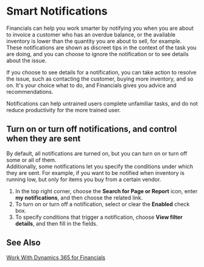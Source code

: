 <properties
	pageTitle="Smart Notifications | Financials"
        description="Smart notifications give you advice and recommendations."
        services="project-madeira"
        documentationCenter=""
        authors="edupont04"
/>
<tags
    ms.service="project-madeira"
    ms.topic="article"
    ms.devlang="na"
    ms.tgt_pltfrm="na"
    ms.workload="na"
    ms.date="08/08/2016"
    ms.author="edupont04" />

# Smart Notifications
Financials can help you work smarter by notifying you when you are about to invoice a customer who has an overdue balance, or the available inventory is lower than the quantity you are about to sell, for example. These notifications are shown as discreet tips in the context of the task you are doing, and you can choose to ignore the notification or to see details about the issue.  

If you choose to see details for a notification, you can take action to resolve the issue, such as contacting the customer, buying more inventory, and so on. It's your choice what to do, and Financials gives you advice and recommendations.  

Notifications can help untrained users complete unfamiliar tasks, and do not reduce productivity for the more trained user.  

## Turn on or turn off notifications, and control when they are sent  
By default, all notifications are turned on, but you can turn on or turn off some or all of them.  
Additionally, some notifications let you specify the conditions under which they are sent. For example, if you want to be notified when inventory is running low, but only for items you buy from a certain vendor.  
1. In the top right corner, choose the **Search for Page or Report** icon, enter **my notifications**, and then choose the related link.  
2. To turn on or turn off a notification, select or clear the **Enabled** check box.  
3. To specify conditions that trigger a notification, choose **View filter details**, and then fill in the fields.  
  
## See Also  
[Work With Dynamics 365 for Financials](ui-work-product.md)